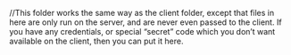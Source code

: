 //This folder works the same way as the client folder, except that files in here are only run on the server, and are never even passed to the client. If you have any credentials, or special “secret” code which you don’t want available on the client, then you can put it here.
